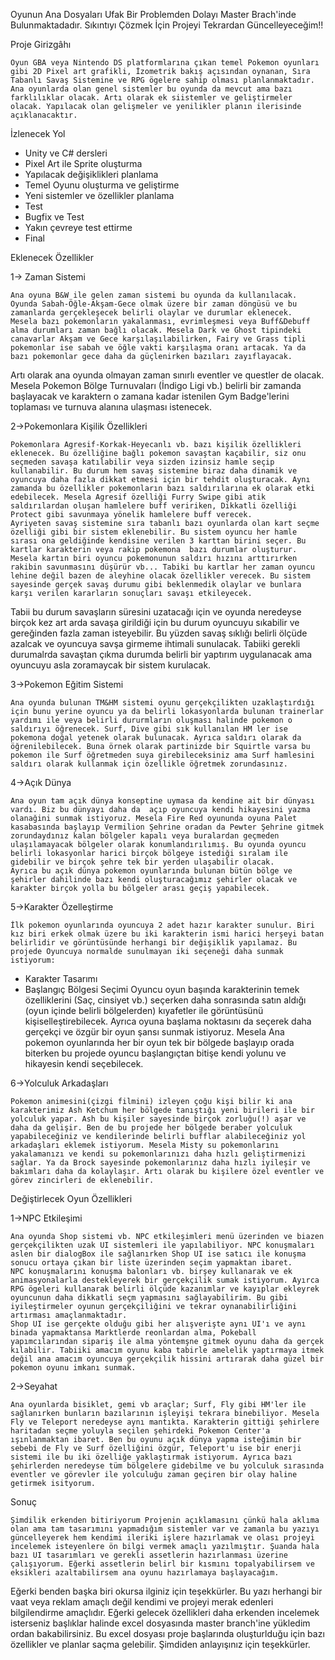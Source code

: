 Oyunun Ana Dosyaları Ufak Bir Problemden Dolayı Master Brach'inde Bulunmaktadadır. Sıkıntıyı Çözmek İçin Projeyi Tekrardan Güncelleyeceğim!!

Proje Girizgâhı

    Oyun GBA veya Nintendo DS platformlarına çıkan temel Pokemon oyunları gibi 2D Pixel art grafikli, İzometrik bakış açısından oynanan, Sıra Tabanlı Savaş Sistemine ve RPG ögelere sahip olması planlanmaktadır.
    Ana oyunlarda olan genel sistemler bu oyunda da mevcut ama bazı farklılıklar olacak. Artı olarak ek siistemler ve geliştirmeler olacak. Yapılacak olan gelişmeler ve yenilikler planın ilerisinde açıklanacaktır.


İzlenecek Yol

- Unity ve C# dersleri
- Pixel Art ile Sprite oluşturma
- Yapılacak değişiklikleri planlama
- Temel Oyunu oluşturma ve geliştirme
- Yeni sistemler ve özellikler planlama
- Test
- Bugfix ve Test
- Yakın çevreye test ettirme
- Final


Eklenecek Özellikler


1-> Zaman Sistemi

    Ana oyuna B&W ile gelen zaman sistemi bu oyunda da kullanılacak. Oyunda Sabah-Öğle-Akşam-Gece olmak üzere bir zaman döngüsü ve bu zamanlarda gerçekleşecek belirli olaylar ve durumlar eklenecek.
    Mesela bazı pokemonların yakalanması, evrimleşmesi veya Buff&Debuff alma durumları zaman bağlı olacak. Mesela Dark ve Ghost tipindeki canavarlar Akşam ve Gece karşılaşılabilirken, Fairy ve Grass tipli pokemonlar ise sabah ve öğle vakti karşılaşma oranı artacak. Ya da bazı pokemonlar gece daha da güçlenirken bazıları zayıflayacak.
   Artı olarak ana oyunda olmayan zaman sınırlı eventler ve questler de olacak. Mesela Pokemon Bölge Turnuvaları (İndigo Ligi vb.) belirli bir zamanda başlayacak ve karaktern o zamana kadar istenilen Gym Badge'lerini toplaması ve turnuva alanına ulaşması istenecek.

2->Pokemonlara Kişilik Özellikleri

    Pokemonlara Agresif-Korkak-Heyecanlı vb. bazı kişilik özellikleri eklenecek. Bu özelliğine bağlı pokemon savaştan kaçabilir, siz onu seçmeden savaşa katılabilir veya sizden izinsiz hamle seçip kullanabilir. Bu durum hem savaş sistemine biraz daha dinamik ve oyuncuya daha fazla dikkat etmesi için bir tehdit oluşturacak. Aynı zamanda bu özellikler pokemonların bazı saldırılarına ek olarak etki edebilecek. Mesela Agresif özelliği Furry Swipe gibi atik saldırılardan oluşan hamlelere buff veririken, Dikkatli özelliği Protect gibi savunmaya yönelik hamlelere buff verecek.
    Ayriyeten savaş sistemine sıra tabanlı bazı oyunlarda olan kart seçme özelliği gibi bir sistem eklenebilir. Bu sistem oyuncu her hamle sırası ona geldiğinde kendisine verilen 3 karttan birini seçer. Bu kartlar karakterin veya rakip pokemona  bazı durumlar oluşturur. Mesela kartın biri oyuncu pokemonunun saldırı hızını arttırırken rakibin savunmasını düşürür vb... Tabiki bu kartlar her zaman oyuncu lehine değil bazen de aleyhine olacak özellikler verecek. Bu sistem sayesinde gerçek savaş durumu gibi beklenmedik olaylar ve bunlara karşı verilen kararların sonuçları savaşı etkileyecek.
   Tabii bu durum savaşların süresini uzatacağı için ve oyunda neredeyse birçok kez art arda savaşa girildiği için bu durum oyuncuyu sıkabilir ve gereğinden fazla zaman isteyebilir. Bu yüzden savaş sıklığı belirli ölçüde azalcak ve oyuncuya savşa girmeme ihtimali sunulacak. Tabiiki gerekli durumalrda savaştan çıkma durumda belirli bir yaptırım uygulanacak ama oyuncuyu asla zoramaycak bir sistem kurulacak.

 3->Pokemon Eğitim Sistemi

    Ana oyunda bulunan TM&HM sistemi oyunu gerçekçilikten uzaklaştırdığı için bunu yerine oyuncu ya da belirli lokasyonlarda bulunan trainerlar yardımı ile veya belirli dururmların oluşması halinde pokemon o saldırıyı öğrenecek. Surf, Dive gibi sık kullanılan HM ler ise pokemona doğal yetenek olarak bulunacak. Ayrıca saldırı olarak da öğrenilebilecek. Buna örnek olarak partinizde bir Squirtle varsa bu pokemon ile Surf öğretmeden suya girebileceksiniz ama Surf hamlesini saldırı olarak kullanmak için özellikle öğretmek zorundasınız.

4->Açık Dünya

    Ana oyun tam açık dünya konseptine uymasa da kendine ait bir dünyası vardı. Biz bu dünyayı daha da  açıp oyuncuya kendi hikayesini yazma olanağini sunmak istiyoruz. Mesela Fire Red oyununda oyuna Palet kasabasında başlayıp Vermilion Şehrine oradan da Pewter Şehrine gitmek zorundaydınız kalan bölgeler kapalı veya buralardan geçmeden ulaşılamayacak bölgeler olarak konumlandırılımış. Bu oyunda oyuncu belirli lokasyonlar harici birçok bölgeye istediği sıralam ile gidebilir ve birçok şehre tek bir yerden ulaşabilir olacak.
    Ayrıca bu açık dünya pokemon oyunlarında bulunan bütün bölge ve şehirler dahilinde bazı kendi oluşturacağımız şehirler olacak ve karakter birçok yolla bu bölgeler arası geçiş yapabilecek.

5->Karakter Özelleştirme

    İlk pokemon oyunlarında oyuncuya 2 adet hazır karakter sunulur. Biri kız biri erkek olmak üzere bu iki karakterin ismi harici herşeyi batan belirlidir ve görüntüsünde herhangi bir değişiklik yapılamaz. Bu projede Oyuncuya normalde sunulmayan iki seçeneği daha sunmak istiyorum:
- Karakter Tasarımı
- Başlangıç Bölgesi Seçimi
    Oyuncu oyun başında karakterinin temek özelliklerini (Saç, cinsiyet vb.) seçerken daha sonrasında satın aldığı (oyun içinde belirli bölgelerden) kıyafetler ile görüntüsünü kişiselleştirebilecek.
   Ayrıca oyuna başlama noktasını da seçerek daha gerçekçi ve özgür bir oyun şansı sunmak istiyoruz. Mesela Ana pokemon oyunlarında her bir oyun tek bir bölgede başlayıp orada biterken bu projede oyuncu başlangıçtan bitişe kendi yolunu ve hikayesin kendi seçebilecek.

6->Yolculuk Arkadaşları

    Pokemon animesini(çizgi filmini) izleyen çoğu kişi bilir ki ana karakterimiz Ash Ketchum her bölgede tanıştığı yeni birileri ile bir yolculuk yapar. Ash bu kişiler sayesinde birçok zorluğu(!) aşar ve daha da gelişir. Ben de bu projede her bölgede beraber yolculuk yapabileceğiniz ve kendilerinde belirli bufflar alabileceğiniz yol arkadaşları eklemek istiyorum. Mesela Misty su pokemonlarını yakalamanızı ve kendi su pokemonlarınızı daha hızlı geliştirmenizi sağlar. Ya da Brock sayesinde pokemonlarınız daha hızlı iyileşir ve bakımları daha da kolaylaşır. Artı olarak bu kişilere özel eventler ve görev zincirleri de eklenebilir.

Değiştirlecek Oyun Özellikleri


1->NPC Etkileşimi

    Ana oyunda Shop sistemi vb. NPC etkileşimleri menü üzerinden ve biazen gerçekçilikten uzak UI sistemleri ile yapılabiliyor. NPC konuşmaları aslen bir dialogBox ile sağlanırken Shop UI ise satıcı ile konuşma sonucu ortaya çıkan bir liste üzerinden seçim yapmaktan ibaret.
    NPC konuşmalarını konuşma balonları vb. birşey kullanarak ve ek animasyonalarla destekleyerek bir gerçekçilik sumak istiyorum. Ayırca RPG ögeleri kullanarak belirli ölçüde kazanımlar ve kayıplar ekleyrek oyuncunun daha dikkatli seçm yapmasını sağlayabilirim. Bu gibi iyileştirmeler oyunun gerçekçiliğini ve tekrar oynanabilirliğini artırması amaçlanmaktadır.
    Shop UI ise gerçekte olduğu gibi her alışverişte aynı UI'ı ve aynı binada yapmaktansa Marktlerde reonlardan alma, Pokeball yapımcılarından sipariş ile alma yöntemşne gitmek oyunu daha da gerçek kılabilir. Tabiiki amacım oyunu kaba tabirle amelelik yaptırmaya itmek değil ana amacım oyuncuya gerçekçilik hissini artırarak daha güzel bir pokemon oyunu imkanı sunmak.

2->Seyahat

    Ana oyunlarda bisiklet, gemi vb araçlar; Surf, Fly gibi HM'ler ile sağlanırken bunların bazılarının işleyişi tekrara binebiliyor. Mesela Fly ve Teleport neredeyse aynı mantıkta. Karakterin gittiği şehirlere haritadan seçme yoluyla seçilen şehirdeki Pokemon Center'a ışınlanmaktan ibaret. Ben bu oyunu açık dünya yapma isteğimin bir sebebi de Fly ve Surf özelliğini özgür, Teleport'u ise bir enerji sistemi ile bu iki özelliğe yaklaştırmak istiyorum. Ayrıca bazı şehirlerden neredeyse tüm bölgelere gidebilme ve bu yolculuk sırasında eventler ve görevler ile yolculuğu zaman geçiren bir olay haline getirmek isityorum.

Sonuç

    Şimdilik erkenden bitiriyorum Projenin açıklamasını çünkü hala aklıma olan ama tam tasarımını yapmadığım sistemler var ve zamanla bu yazıyı güncelleyerek hem kendimi ileriki işlere hazırlamak ve olası projeyi incelemek isteyenlere ön bilgi vermek amaçlı yazılmıştır. Şuanda hala bazı UI tasarımları ve gerekli assetlerin hazırlanması üzerine çalışıyorum. Eğerki assetlerin belirl bir kısmını topalyabilirsem ve eksikleri azaltabilirsem ana oyunu hazırlamaya başlayacağım.
   Eğerki benden başka biri okursa ilginiz için teşekkürler. Bu yazı herhangi bir vaat veya reklam amaçlı değil kendimi ve projeyi merak edenleri bilgilendirme amaçlıdır. Eğerki gelecek özellikleri daha erkenden incelemek isterseniz başlıklar halinde excel dosyasında master branch'ine yükledim ordan bakabilirsiniz. Bu excel dosyası proje başlarında oluşturlduğu için bazı özellikler ve planlar saçma gelebilir. Şimdiden anlayışınız için teşekkürler.
